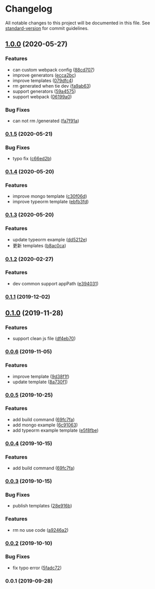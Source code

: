 # Changelog

All notable changes to this project will be documented in this file. See [standard-version](https://github.com/conventional-changelog/standard-version) for commit guidelines.

## [1.0.0](https://github.com/tie-team/tie-cli/compare/v0.1.5...v1.0.0) (2020-05-27)


### Features

* can custom webpack config ([88cd707](https://github.com/tie-team/tie-cli/commit/88cd707410e0529964c26fb0ea8f3fbd6ca2468c))
* improve  generators ([ecca2bc](https://github.com/tie-team/tie-cli/commit/ecca2bc74cb15cc40fdf418c038e3be16f9a0825))
* improve templates ([079dfc4](https://github.com/tie-team/tie-cli/commit/079dfc4f92533b95c9f9506c9e11d677425ffef4))
* rm generated when tie dev ([fa9ab63](https://github.com/tie-team/tie-cli/commit/fa9ab636274a3133ef1a4cb1a06f0eff5cb55b75))
* support generators ([59a4575](https://github.com/tie-team/tie-cli/commit/59a4575d46deeb4e691ba75c1fc1895240ea67e2))
* support webpack ([06199a0](https://github.com/tie-team/tie-cli/commit/06199a09f9e923d3982822fb3f07ea465c508d86))


### Bug Fixes

* can not rm /generated ([fa7f91a](https://github.com/tie-team/tie-cli/commit/fa7f91ad9f1aeb0e51e5ee284ee4966ad0577d63))

### [0.1.5](https://github.com/tie-team/tie-cli/compare/v0.1.4...v0.1.5) (2020-05-21)


### Bug Fixes

* typo fix ([c66ed2b](https://github.com/tie-team/tie-cli/commit/c66ed2b13889fbb1e48f80285adeaa0a08dc2f3e))

### [0.1.4](https://github.com/tie-team/tie-cli/compare/v0.1.3...v0.1.4) (2020-05-20)


### Features

* improve mongo template ([c30f06d](https://github.com/tie-team/tie-cli/commit/c30f06d0ce21a7340765245171adc988b504054b))
* improve typeorm template ([ebfb3fd](https://github.com/tie-team/tie-cli/commit/ebfb3fd8ad78ab06f0bd1c804493ddf4e24bc5a1))

### [0.1.3](https://github.com/tie-team/tie-cli/compare/v0.1.2...v0.1.3) (2020-05-20)


### Features

* update typeorm example ([dd5212e](https://github.com/tie-team/tie-cli/commit/dd5212ebf589cac97f1cadfb1ae8591e673322f8))
* 更新 templates ([b8ac0ca](https://github.com/tie-team/tie-cli/commit/b8ac0cacf8ffa2ee88eb42d8402ac6fb6e11019a))

### [0.1.2](https://github.com/tie-team/tie-cli/compare/v0.1.1...v0.1.2) (2020-02-27)


### Features

* dev common support appPath ([e394031](https://github.com/tie-team/tie-cli/commit/e394031))

### [0.1.1](https://github.com/tie-team/tie-cli/compare/v0.1.0...v0.1.1) (2019-12-02)

## [0.1.0](https://github.com/tie-team/tie-cli/compare/v0.0.6...v0.1.0) (2019-11-28)


### Features

* support clean js file ([df4eb70](https://github.com/tie-team/tie-cli/commit/df4eb70))

### [0.0.6](https://github.com/tie-team/tie-cli/compare/v0.0.5...v0.0.6) (2019-11-05)


### Features

* improve template ([9d38f1f](https://github.com/tie-team/tie-cli/commit/9d38f1f))
* update template ([8a730f1](https://github.com/tie-team/tie-cli/commit/8a730f1))

### [0.0.5](https://github.com/tie-team/tie-cli/compare/v0.0.3...v0.0.5) (2019-10-25)


### Features

* add build command ([69fc7fa](https://github.com/tie-team/tie-cli/commit/69fc7fa))
* add mongo example ([6c91063](https://github.com/tie-team/tie-cli/commit/6c91063))
* add typeorm example template ([e5f8fbe](https://github.com/tie-team/tie-cli/commit/e5f8fbe))

### [0.0.4](https://github.com/tie-team/tie-cli/compare/v0.0.3...v0.0.4) (2019-10-15)


### Features

* add build command ([69fc7fa](https://github.com/tie-team/tie-cli/commit/69fc7fa))

### [0.0.3](https://github.com/tie-team/tie-cli/compare/v0.0.2...v0.0.3) (2019-10-15)


### Bug Fixes

* publish templates ([28e916b](https://github.com/tie-team/tie-cli/commit/28e916b))


### Features

* rm no use code ([a9246a2](https://github.com/tie-team/tie-cli/commit/a9246a2))

### [0.0.2](https://github.com/tie-team/tie-cli/compare/v0.0.1...v0.0.2) (2019-10-10)


### Bug Fixes

* fix typo error ([5fadc72](https://github.com/tie-team/tie-cli/commit/5fadc72))

### 0.0.1 (2019-09-28)

